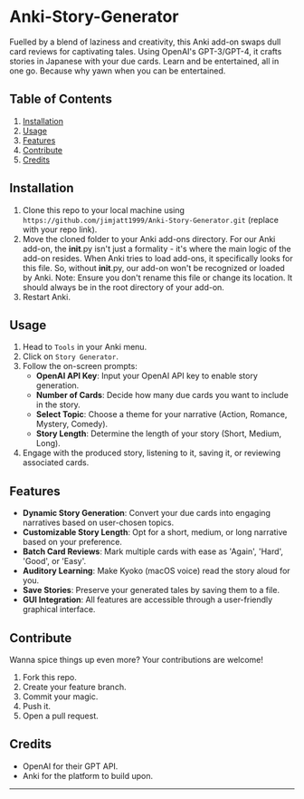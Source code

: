 # Anki-Story-Generator
Fuelled by a blend of laziness and creativity, this Anki add-on swaps dull card reviews for captivating tales. Using OpenAI's GPT-3/GPT-4, it crafts stories in Japanese with your due cards. Learn and be entertained, all in one go. Because why yawn when you can be entertained.

## Table of Contents
1. [Installation](#installation)
2. [Usage](#usage)
3. [Features](#features)
4. [Contribute](#contribute)
5. [Credits](#credits)

## Installation
1. Clone this repo to your local machine using `https://github.com/jimjatt1999/Anki-Story-Generator.git` (replace with your repo link).
2. Move the cloned folder to your Anki add-ons directory.
For our Anki add-on, the __init__.py isn't just a formality - it's where the main logic of the add-on resides.
When Anki tries to load add-ons, it specifically looks for this file. So, without __init__.py, our add-on won't be recognized or loaded by Anki.
Note: Ensure you don't rename this file or change its location. It should always be in the root directory of your add-on.
3. Restart Anki.


## Usage

1. Head to `Tools` in your Anki menu.
2. Click on `Story Generator`.
3. Follow the on-screen prompts:
   - **OpenAI API Key**: Input your OpenAI API key to enable story generation.
   - **Number of Cards**: Decide how many due cards you want to include in the story.
   - **Select Topic**: Choose a theme for your narrative (Action, Romance, Mystery, Comedy).
   - **Story Length**: Determine the length of your story (Short, Medium, Long).
4. Engage with the produced story, listening to it, saving it, or reviewing associated cards.

## Features

- **Dynamic Story Generation**: Convert your due cards into engaging narratives based on user-chosen topics.
- **Customizable Story Length**: Opt for a short, medium, or long narrative based on your preference.
- **Batch Card Reviews**: Mark multiple cards with ease as 'Again', 'Hard', 'Good', or 'Easy'.
- **Auditory Learning**: Make Kyoko (macOS voice) read the story aloud for you.
- **Save Stories**: Preserve your generated tales by saving them to a file.
- **GUI Integration**: All features are accessible through a user-friendly graphical interface.

## Contribute

Wanna spice things up even more? Your contributions are welcome!
1. Fork this repo.
2. Create your feature branch.
3. Commit your magic.
4. Push it.
5. Open a pull request.

## Credits
- OpenAI for their  GPT API.
- Anki for the platform to build upon.

---

